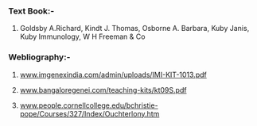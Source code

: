 ### Text Book:-
 

1. Goldsby A.Richard, Kindt J. Thomas, Osborne A. Barbara, Kuby Janis, Kuby Immunology, W H Freeman & Co

 

### Webliography:-
 

1. www.imgenexindia.com/admin/uploads/IMI-KIT-1013.pdf

2. www.bangaloregenei.com/teaching-kits/kt09S.pdf

3. www.people.cornellcollege.edu/bchristie-pope/Courses/327/Index/Ouchterlony.htm
